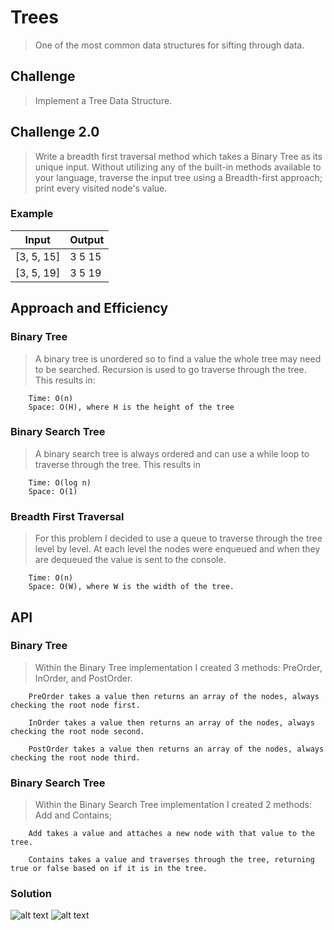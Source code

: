 # Trees
> One of the most common data structures for sifting through data.

## Challenge
> Implement a Tree Data Structure.

## Challenge 2.0
> Write a breadth first traversal method which takes a Binary Tree as its unique input. 
	Without utilizing any of the built-in methods available to your language, traverse 
	the input tree using a Breadth-first approach; print every visited node's value.
	
### Example
|Input|Output|
|-----|-------|
| [3, 5, 15] | 3 5 15|
| [3, 5, 19]  | 3 5 19 |



## Approach and Efficiency
### Binary Tree
> A binary tree is unordered so to find a value the whole tree may need to be searched.
	Recursion is used to go traverse through the tree. This results in:
```
    Time: O(n)
    Space: O(H), where H is the height of the tree
```
	

### Binary Search Tree
> A binary search tree is always ordered and can use a while loop to traverse through
	the tree. This results in 
	
```
	Time: O(log n)
	Space: O(1)
```

### Breadth First Traversal
> For this problem I decided to use a queue to traverse through the tree level by level.
	At each level the nodes were enqueued and when they are dequeued the value is sent to 
	the console.
```
	Time: O(n)
	Space: O(W), where W is the width of the tree.
```

## API
### Binary Tree
>	Within the Binary Tree implementation I created 3 methods: PreOrder, InOrder, and PostOrder. 

```
    PreOrder takes a value then returns an array of the nodes, always checking the root node first.
    
    InOrder takes a value then returns an array of the nodes, always checking the root node second.
    
    PostOrder takes a value then returns an array of the nodes, always checking the root node third.
```
    

### Binary Search Tree
> Within the Binary Search Tree implementation I created 2 methods: Add and Contains;

```
    Add takes a value and attaches a new node with that value to the tree.

    Contains takes a value and traverses through the tree, returning true or false based on if it is in the tree.
```


### Solution
![alt text](https://github.com/CClemensJr/data-structures-and-algorithms/blob/master/assets/breadthFirstTraversal1.JPG "Breadth First Traversal Part 1")
![alt text](https://github.com/CClemensJr/data-structures-and-algorithms/blob/master/assets/breadthFirstTraversal2.JPG "Breadth First Traversal Part 2")
